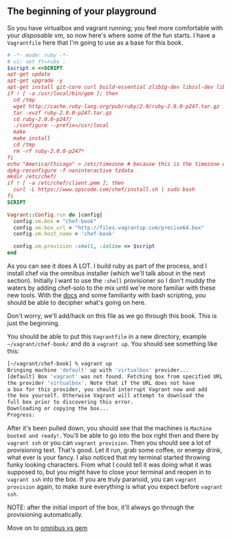 The beginning of your playground
-------------------------------

So you have virtualbox and vagrant running; you feel more comfortable with your _disposable_ vm, so now here's where some of the fun starts.  I have a `Vagrantfile` here that I'm going to use as a base for this book.
```ruby
# -*- mode: ruby -*-
# vi: set ft=ruby :
$script = <<SCRIPT
apt-get update
apt-get upgrade -y
apt-get install git-core curl build-essential zlib1g-dev libssl-dev libreadline6-dev libyaml-dev -y
if ! [ -a /usr/local/bin/gem ]; then
  cd /tmp
  wget http://cache.ruby-lang.org/pub/ruby/2.0/ruby-2.0.0-p247.tar.gz
  tar -xvzf ruby-2.0.0-p247.tar.gz
  cd ruby-2.0.0-p247/
  ./configure --prefix=/usr/local
  make
  make install
  cd /tmp
  rm -rf ruby-2.0.0-p247*
fi
echo "America/Chicago" > /etc/timezone # because this is the timezone where I live ;)
dpkg-reconfigure -f noninteractive tzdata
mkdir /etc/chef/
if ! [ -a /etc/chef/client.pem ]; then
  curl -L https://www.opscode.com/chef/install.sh | sudo bash
fi
SCRIPT

Vagrant::Config.run do |config|
  config.vm.box = "chef-book"
  config.vm.box_url = "http://files.vagrantup.com/precise64.box"
  config.vm.host_name = 'chef-book'

  config.vm.provision :shell, :inline => $script
end
```

As you can see it does A LOT. I build ruby as part of the process, and I install chef via the omnibus installer (which we'll talk about in the next section). Initially I want to use the `:shell` provisioner so I don't muddy the waters by adding chef-solo to the mix until we're more familiar with these new tools. With the [docs](http://docs.vagrantup.com/v2/) and some familiarity with bash scripting, you should be able to decipher what's going on here.

Don't worry, we'll add/hack on this file as we go through this book. This is just the beginning.

You should be able to put this `Vagrantfile` in a new directory, example `~/vagrant/chef-book/` and do a `vagrant up`. You should see something like this:
```bash
[~/vagrant/chef-book] % vagrant up
Bringing machine 'default' up with 'virtualbox' provider...
[default] Box 'vagrant' was not found. Fetching box from specified URL for
the provider 'virtualbox'. Note that if the URL does not have
a box for this provider, you should interrupt Vagrant now and add
the box yourself. Otherwise Vagrant will attempt to download the
full box prior to discovering this error.
Downloading or copying the box...
Progress:
```
After it's been pulled down, you should see that the machines is `Machine booted and ready!`. You'll be able to go into the box right then and there by `vagrant ssh` or you can `vagrant provision`.
Then you should see a lot of provisioning text. That's good. Let it run, grab some coffee, or energy drink, what ever is your fancy. I also noticed that my terminal started throwing funky looking characters.  From what I could tell it was doing what it was supposed to, but you might have to close your terminal and reopen in to `vagrant ssh` into the box. If you are truly paranoid, you can `vagrant provision` again, to make sure everything is what you expect before `vagrant ssh`.

NOTE: after the initial import of the box, it'll always go through the provisioning automatically.

Move on to [omnibus vs gem](04-omnibus-install-vs-gem-install.md)
